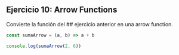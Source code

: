 ## Ejercicio 10: Arrow Functions

Convierte la función del ## ejercicio anterior en una arrow function.

```javascript
const sumaArrow = (a, b) => a + b

console.log(sumaArrow(2, 6))
```
